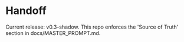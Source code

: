 # Handoff


Current release: v0.3-shadow.
This repo enforces the 'Source of Truth' section in docs/MASTER_PROMPT.md.
